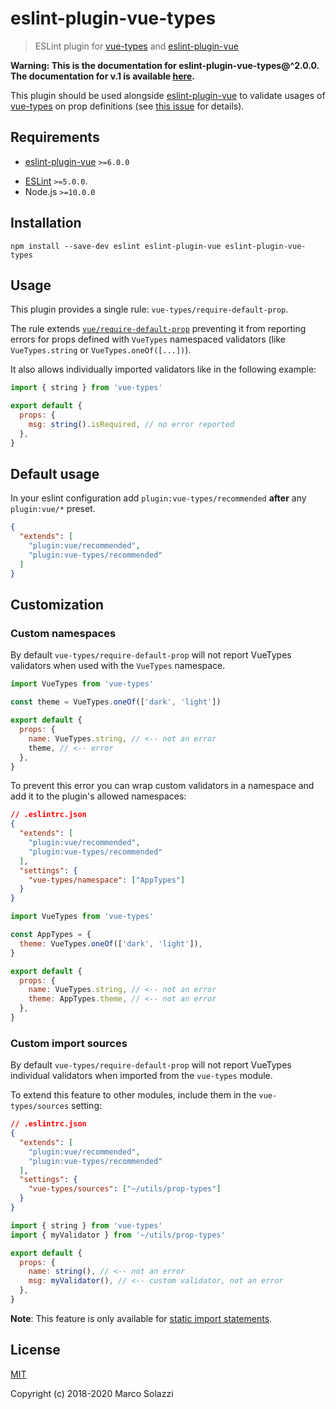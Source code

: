 # eslint-plugin-vue-types

> ESLint plugin for [vue-types](https://github.com/dwightjack/vue-types) and [eslint-plugin-vue](https://github.com/vuejs/eslint-plugin-vue)

**Warning: This is the documentation for eslint-plugin-vue-types@^2.0.0. The documentation for v.1 is available [here](https://github.com/dwightjack/eslint-plugin-vue-types/blob/v1/README.md).**

This plugin should be used alongside [eslint-plugin-vue](https://github.com/vuejs/eslint-plugin-vue) to validate usages of [vue-types](https://github.com/dwightjack/vue-types) on prop definitions (see [this issue](https://github.com/dwightjack/vue-types/issues/29) for details).

## Requirements

- [eslint-plugin-vue](https://github.com/vuejs/eslint-plugin-vue) `>=6.0.0`

* [ESLint](http://eslint.org/) `>=5.0.0`.
* Node.js `>=10.0.0`

## Installation

```
npm install --save-dev eslint eslint-plugin-vue eslint-plugin-vue-types
```

## Usage

This plugin provides a single rule: `vue-types/require-default-prop`.

The rule extends [`vue/require-default-prop`](https://github.com/vuejs/eslint-plugin-vue/blob/master/docs/rules/require-default-prop.md) preventing it from reporting errors for props defined with `VueTypes` namespaced validators (like `VueTypes.string` or `VueTypes.oneOf([...])`).

It also allows individually imported validators like in the following example:

```js
import { string } from 'vue-types'

export default {
  props: {
    msg: string().isRequired, // no error reported
  },
}
```

## Default usage

In your eslint configuration add `plugin:vue-types/recommended` **after** any `plugin:vue/*` preset.

```json
{
  "extends": [
    "plugin:vue/recommended",
    "plugin:vue-types/recommended"
  ]
}
```

## Customization

### Custom namespaces

By default `vue-types/require-default-prop` will not report VueTypes validators when used with the `VueTypes` namespace.

```js
import VueTypes from 'vue-types'

const theme = VueTypes.oneOf(['dark', 'light'])

export default {
  props: {
    name: VueTypes.string, // <-- not an error
    theme, // <-- error
  },
}
```

To prevent this error you can wrap custom validators in a namespace and add it to the plugin's allowed namespaces:

```json
// .eslintrc.json
{
  "extends": [
    "plugin:vue/recommended",
    "plugin:vue-types/recommended"
  ],
  "settings": {
    "vue-types/namespace": ["AppTypes"]
  }
}
```

```js
import VueTypes from 'vue-types'

const AppTypes = {
  theme: VueTypes.oneOf(['dark', 'light']),
}

export default {
  props: {
    name: VueTypes.string, // <-- not an error
    theme: AppTypes.theme, // <-- not an error
  },
}
```

### Custom import sources

By default `vue-types/require-default-prop` will not report VueTypes individual validators when imported from the `vue-types` module.

To extend this feature to other modules, include them in the `vue-types/sources` setting:

```json
// .eslintrc.json
{
  "extends": [
    "plugin:vue/recommended",
    "plugin:vue-types/recommended"
  ],
  "settings": {
    "vue-types/sources": ["~/utils/prop-types"]
  }
}
```

```js
import { string } from 'vue-types'
import { myValidator } from '~/utils/prop-types'

export default {
  props: {
    name: string(), // <-- not an error
    msg: myValidator(), // <-- custom validator, not an error
  },
}
```

**Note**: This feature is only available for [static import statements](https://developer.mozilla.org/en-US/docs/Web/JavaScript/Reference/Statements/import).

## License

[MIT](http://opensource.org/licenses/MIT)

Copyright (c) 2018-2020 Marco Solazzi
